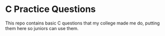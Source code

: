 # C Practice Questions
This repo contains basic C questions that my college made me do, putting them here so juniors can use them.
